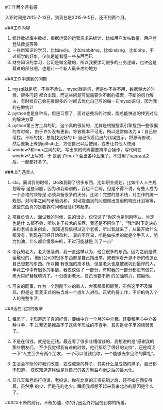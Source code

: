 #工作两个月有感

入职时间是2015-7-13日，到现在是2015-9-5日，还不到两个月。

###工作内容

1. 统计数据库中数据，根据运营的运营需求来统计，比如用户发帖数量，用户登登陆数量等等
2. 一些新知识的学习，比如redis，比如rabbitmq，比如relang，比如php，不过都学的好水。仅仅是能看懂一些东西而已
3. 财务知识的学习，公司是做金融的，所以我要学习很多的业务逻辑，也许这是最难的部分吧，也是让一个新人最头疼的地方

###工作中遇到的问题

1. mysql就是坑，不得不承认，mysql就是坑，但是你不得不用，数据量大的时候，很多问题
都会出现，而这些问题可能需要你不断的摸索，不断的努力解决，有时候自己会花费很多的
时间去优化自己写的每一句mysql语句，因为我的在做统计
2. python也是各种坑，但是习惯了，面对这些坑的时候，能总能快速的找到对应的解决方案
3. python第三方工具的坑，这个真的很坑的，尤其是根据搜素引擎搜到一些很偏的库时候，
由于许久没有更新，导致根本不可用，所以通常做法为 a：自己继续找，不断的找，总能找到好的
b: 自己照着给出的错误提示，将源码修改，然后重新上传到github上，方便自己以后使用，或者让其他人使用
4. window7和linux之间的坑，写出来的代码需要跨平台操作，写代码在window7上写的，于
是到了linux下会出各种幺蛾子。不过用了[vagrant](https://www.vagrantup.com/)之后，一起都好多了。

###出门遇贵人

1. cto，面试我的时候，cto和我聊了很多东西，比如职业规划，比如个人人生规划等等
这些问题，因为和我聊别的，我也不会啊。但是不得不说，有些人成为一个合格的领导是
必须具备很多的天分，比如：完整的技术栈，对工作的统一规划，对同事之间的矛盾调和，
对可能遇到的问题做出提前的响应计划等等，这些东西真的是要靠时间和经验积累起来。

2. 项目负责人，面试我的时候，说的很少，仅仅说了“你这也是刚刚毕业，肯定也是什
么都不会，所以关于技术的东西，我还是不问你了”，“我当时下定决心来和老板出来创业，
我知道我信得过这个老板，所以我就来了，从最开始什么都没有，到现在已经开始盈利，
真的不容易，咱是做技术的就是个手艺人，努力加油，什么都会慢慢来的，不过可能就是
苦了一点”

3. 带我的老大，老大很低调，我一直这样认为，他会很多的东西。因为之前是做金融也的，
他们公司的很多东西都是自己撸出来，或者照着开源不断的改造正自己想要的东西。所以拥
有很强的技术栈，但是老大也是被我坑到最惨的人，毕竟工作中有很多的事情，我仅仅做了
一部分，有时我的一部分都没有做完，老大只好替我填坑了。十分感谢老大。自己也要不断
的加油努力，超越他。

4. 可亲的同事，作为一个刚刚毕业的新人，大家都很照顾我，虽然这里不及甜品，但是这
里我正式的被当成一个成年人对待。正式的将工作，不断的纳入个人的完整生活。

###活在北京的艰辛

1. 租房了，才知道房子真的好贵，要给中介一个月的中介费。还要和黑心中介各种斗争，不
过我还是掩盖不了这些年形成的不喜争，其实是骨子里的懦弱罢了。

2. 不是在借钱，就是在还钱。最近看了很多吐槽借钱的，我想说的是“感谢我的那些朋友们。
至少我觉得我有难的时候，他们都给了很好的支持”，还是鸡汤一下“人生至少有两个朋友，
一个可以借钱给你，一个能够去参见你的葬礼”。

3. 生活会不断的将我们改变，变成成熟的样子，其实什么是成熟的样子，自己都不知道，
仅仅知道这样做是对自己的各方利益均衡之后的最大化。

4. 前几天和老妈打电话，老妈说，你在北京的工资花销之后，还不如在西安待着，虽然挣
的少，但是花的也少。瞬间我都想不起来我来北京的原因是什么了。


#####不断的前行，不断加油，你的付出会终将回馈到你的所爱。




